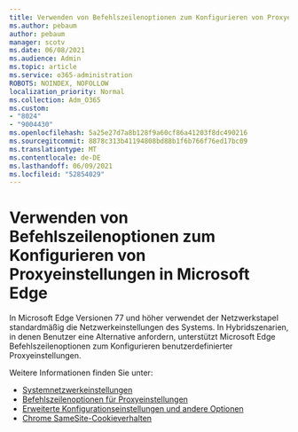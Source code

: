 ```yaml
---
title: Verwenden von Befehlszeilenoptionen zum Konfigurieren von Proxyeinstellungen in Microsoft Edge
ms.author: pebaum
author: pebaum
manager: scotv
ms.date: 06/08/2021
ms.audience: Admin
ms.topic: article
ms.service: o365-administration
ROBOTS: NOINDEX, NOFOLLOW
localization_priority: Normal
ms.collection: Adm_O365
ms.custom:
- "8024"
- "9004430"
ms.openlocfilehash: 5a25e27d7a8b128f9a60cf86a41203f8dc490216
ms.sourcegitcommit: 8878c313b41194808bd88b1f6b766f76ed17bc09
ms.translationtype: MT
ms.contentlocale: de-DE
ms.lasthandoff: 06/09/2021
ms.locfileid: "52854029"
---
```

# <a name="use-command-line-options-to-configure-proxy-settings-in-microsoft-edge"></a>Verwenden von Befehlszeilenoptionen zum Konfigurieren von Proxyeinstellungen in Microsoft Edge

In Microsoft Edge Versionen 77 und höher verwendet der Netzwerkstapel standardmäßig die Netzwerkeinstellungen des Systems. In Hybridszenarien, in denen Benutzer eine Alternative anfordern, unterstützt Microsoft Edge Befehlszeilenoptionen zum Konfigurieren benutzerdefinierter Proxyeinstellungen. 

Weitere Informationen finden Sie unter:

- [Systemnetzwerkeinstellungen](/deployedge/edge-learnmore-cmdline-options-proxy-settings#system-network-settings)
- [Befehlszeilenoptionen für Proxyeinstellungen](/deployedge/edge-learnmore-cmdline-options-proxy-settings#system-network-settings)
- [Erweiterte Konfigurationseinstellungen und andere Optionen](https://go.microsoft.com/fwlink/?linkid=2134293)
- [Chrome SameSite-Cookieverhalten](/office365/troubleshoot/miscellaneous/chrome-behavior-affects-applications)